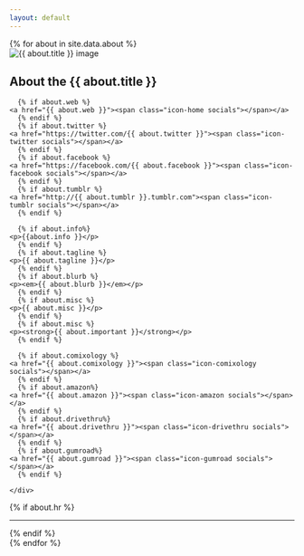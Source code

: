 ```yaml
---
layout: default
---
```


<article class="row">
   {% for about in site.data.about %}
    <div class="small-12 blocky">
      <img src="{{ site.baseurl }}{{ about.pic }}" alt="{{ about.title }} image" class="left">
      <h2>About the {{ about.title }}</h2>

      {% if about.web %}
	<a href="{{ about.web }}"><span class="icon-home socials"></span></a>
      {% endif %}  
      {% if about.twitter %}
	<a href="https://twitter.com/{{ about.twitter }}"><span class="icon-twitter socials"></span></a>
      {% endif %}
      {% if about.facebook %}
	<a href="https://facebook.com/{{ about.facebook }}"><span class="icon-facebook socials"></span></a>
      {% endif %}
      {% if about.tumblr %}
	<a href="http://{{ about.tumblr }}.tumblr.com"><span class="icon-tumblr socials"></span></a>
      {% endif %}    
          
      {% if about.info%}
	<p>{{about.info }}</p>
      {% endif %}
      {% if about.tagline %}
	<p>{{ about.tagline }}</p>
      {% endif %}
      {% if about.blurb %}
	<p><em>{{ about.blurb }}</em></p>
      {% endif %}
      {% if about.misc %}
	<p>{{ about.misc }}</p>
      {% endif %}
      {% if about.misc %}
	<p><strong>{{ about.important }}</strong></p>
      {% endif %}
      
      {% if about.comixology %}
	<a href="{{ about.comixology }}"><span class="icon-comixology socials"></span></a>
      {% endif %}
      {% if about.amazon%}
	<a href="{{ about.amazon }}"><span class="icon-amazon socials"></span></a>
      {% endif %}
      {% if about.drivethru%}
	<a href="{{ about.drivethru }}"><span class="icon-drivethru socials"></span></a>
      {% endif %}
      {% if about.gumroad%}
	<a href="{{ about.gumroad }}"><span class="icon-gumroad socials"></span></a>
      {% endif %}
      
    </div>
  {% if about.hr %}
    <br />
    <hr />
  {% endif %}
    <br />
   {% endfor %}
</article>